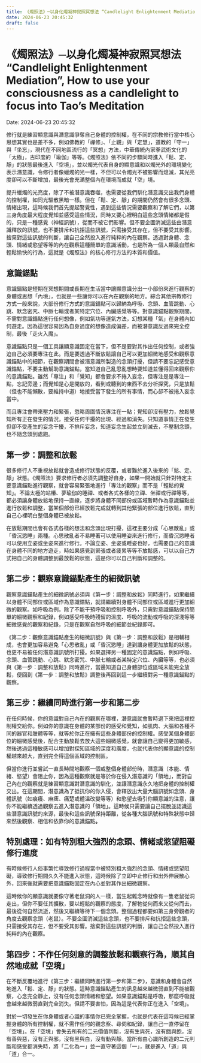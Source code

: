 ```yaml
---
title: 《燭照法》─以身化燭凝神寂照冥想法 “Candlelight Enlightenment Mediation”, How to use your consciousness as a candlelight to focus into Tao’s Meditation 
date: 2024-06-23 20:45:32 
draft: false
---
```

# 《燭照法》─以身化燭凝神寂照冥想法 “Candlelight Enlightenment Mediation”, How to use your consciousness as a candlelight to focus into Tao’s Meditation
Date: 2024-06-23 20:45:32

<!-- wp:paragraph -->
<p></p>
<!-- /wp:paragraph -->

<!-- wp:paragraph -->
<p>修行就是練習顯意識與潛意識爭奪自己身體的控制權，在不同的宗教修行當中核心思想其實也是差不多，例如佛教的「禪修」、「止觀」與「定慧」，道教的「守一」與「坐忘」，現代在不同地區流行的「冥想」方法，中華傳統內家拳武術文化的「太極」，古印度的「瑜伽」等等。《燭照法》依不同的步驟同時進入「鬆、定、靜」的狀態最後進入「空境」，並以燭光代表自身的顯意識和以燭光外的環境變化表示潛意識，令修行者像蠟燭的光一樣，不但可以令燭光不被影響而熄滅，其光亮度卻可以不斷增加，最後光會充滿整個內在環境而成就「空」境。</p>
<!-- /wp:paragraph -->

<!-- wp:paragraph -->
<p>提升蠟燭的光亮度，除了不被潛意識吞噬，也需要從我們馴化潛意識交出我們身體的控制權，如同光驅散黑暗一樣。但在「鬆、定、靜」的期間仍然會有很多念頭、情緒出現，這時候我們首先提起警覺性，遇到這些情況需要觀察和了解它們，以第三身角度最大程度覺知並感受這些情況，同時又要心裡明白這些念頭情緒都是假的，只是一種感覺（神經訊號），從而不被它們影響。但不要企圖消滅這些由潛意識釋放的訊號，也不要排斥和抗拒這些訊號，只需接受其存在，但不要受其影響。捨棄對這些訊號的判斷，讓自己全然投入進行純粹的內在觀察。透過對身體、念頭、情緒或慾望等等的內在觀察這種簡單的意識活動，也是所為一個人類最自然和輕鬆愉快的行為，這就是《燭照法》的核心修行方法的本質和價值。</p>
<!-- /wp:paragraph -->

<!-- wp:heading -->
<h2 class="wp-block-heading">意識錨點</h2>
<!-- /wp:heading -->

<!-- wp:paragraph -->
<p>意識錨點是短期在冥想期間或長期在生活當中讓顯意識分出一小部份來進行觀察的身體或思想「內境」，也就是一些讓你可以在內在觀察的地方。綜合其他宗教修行方式一般來說，大部份修行方式的意識錨點可以歸納為呼吸、念頭、血管跳動、心跳、默念密咒、中脈七輪或者某特定穴位、內臟感覺等等。對意識錨點觀察期間，不需對意識錨點進行任何想像，例如氣功等運氣方法，幻想某種「氣」在身體內如何遊走。因為這很容易因為自身過度的想像造成偏差，而被潛意識反過來完全控制，最後「走火入魔」。</p>
<!-- /wp:paragraph -->

<!-- wp:paragraph -->
<p>意識錨點只是一個工具讓顯意識固定在當下，但不是要對其作出任何控制，或者強迫自己必須要專注在此。而是要透過不斷放鬆讓自己可以更加細微地感受和觀察意識錨點中的細節，在觀察期間會被潛意識所製造的念頭打擾，但請不要忘記感受意識錨點，不要主動幫助意識錨點，當知道自己亂思亂想時要知道並懂得回來觀察你的意識錨點。雖然「專注」和「覺知」都會要求不捲入妄念，但專注是是專注一點，忘記旁邊；而覺知是心是開放的，看到或聽到的東西不去分析探究，只是放鬆（但也不能懶散，要維持中道）地接受當下發生的所有事情，而心卻不被捲入妄念當中。</p>
<!-- /wp:paragraph -->

<!-- wp:paragraph -->
<p>而且專注會帶來壓力和緊張，忽略周圍情況專注在一點；覺知卻沒有壓力，放鬆覺知所有正在發生的情況，接受任何干擾的出現、經過和消失。只知道事情正在發生但卻不受產生的妄念干擾，不排斥妄念，知道妄念生起並立刻滅去，不壓制念頭，也不隨念頭到處跑。</p>
<!-- /wp:paragraph -->

<!-- wp:heading -->
<h2 class="wp-block-heading">第一步：調整和放鬆</h2>
<!-- /wp:heading -->

<!-- wp:paragraph -->
<p>很多修行人不重視放鬆就會造成修行狀態的反覆，或者難於進入後來的「鬆、定、靜」狀態。《燭照法》要求修行者必須先調整好自身，如果一開始就只針對特定主要意識錨點進行觀察，就會容易緊張地進行「專注的觀察」而不是「輕鬆的覺知」。不論太極的站椿、夢瑜伽的睡禪、或者各式各樣的立禪、坐禪或行禪等等，都必須讓身體放鬆地保持一直線，逐步將身體不同部份或區域暫時作為意識錨點並進行放鬆和調整，當某個部份已經放鬆完成就轉到其他緊張的部位進行放鬆，直到自己心裡明白整個身體已被放鬆。</p>
<!-- /wp:paragraph -->

<!-- wp:paragraph -->
<p>在放鬆期間也會有各式各樣的想法和念頭出現打擾，這裡主要分成「心思散亂」或「昏沉慾睡」兩種。心思散亂者不易睡著可以使用睡姿來進行修行，而昏沉慾睡者可以使用立姿或坐姿來進行修行。不論立姿、坐姿或睡姿也好，也需要自己的意識在身體不同的地方遊走，時如果感覺到緊張或者疲累等等不放鬆感，可以以自己方式把自己的身體調整到最放鬆的狀態，這是你可以自己判斷和調整的。</p>
<!-- /wp:paragraph -->

<!-- wp:heading -->
<h2 class="wp-block-heading">第二步：觀察意識錨點產生的細微訊號</h2>
<!-- /wp:heading -->

<!-- wp:paragraph -->
<p>觀察意識錨點產生的細微訊號必須與《第一步：調整和放鬆》同時進行，如果繼續以身體不同部位或區域作為意識錨點，就請繼續對身體不同部位或區域進行更加細微的觀察。如呼吸為例，除了不能干預呼吸和控制呼吸外，只需對意識錨點保持簡單的細微觀察和紀錄，例如感受呼吸時殘留的溫度、呼吸的流動或呼吸的深淺等等細微感覺的觀察和紀錄，只是在觀察自然呼吸的細節並紀錄即可。</p>
<!-- /wp:paragraph -->

<!-- wp:paragraph -->
<p>《第二步：觀察意識錨點產生的細微訊號》與《第一步：調整和放鬆》是相輔相成，也會更加容易避免「心思散亂」或「昏沉慾睡」達到讓身體更加放鬆的狀態，也更不易被任何潛意識訊號所打擾。如果選擇另一種固定的意識錨點，例如呼吸、念頭、血管跳動、心跳、默念密咒、中脈七輪或者某特定穴位、內臟等等，也必須與《第一步：調整和放鬆》同時進行，當邊知道自己身體部位或區域未能完全放鬆，便回到《第一步：調整和放鬆》調整後再回到這一步繼續對另一種意識錨點的觀察。</p>
<!-- /wp:paragraph -->

<!-- wp:heading -->
<h2 class="wp-block-heading">第三步：繼續同時進行第一步和第二步</h2>
<!-- /wp:heading -->

<!-- wp:paragraph -->
<p>在任何時候，你的意識對自己內在的觀察在哪裡，潛意識就會暫時退下來把這裡控制權交給你。例如你的意識在身體的某部份的感受和覺知，如肌肉、大腦和各種不同的器官和肢體等等，就等於你正在擁有這些身體部份的控制權。感受某個身體部位的細微感覺後，配合主動放鬆去放大這些細微感覺，就會讓自己變得更加敏感，然後透過這種敏感可以增加對探知區域的深度和廣度，也就代表你的顯意識的控制權越來越大，直到完全得這個區域的控制區。</p>
<!-- /wp:paragraph -->

<!-- wp:paragraph -->
<p>但當你進行並嘗試一直長時間地觀察一個或整個身體部份時，潛意識（本能、情緒、慾望）會阻止你，因為這種觀察就是等於你在侵入潛意識的「領地」，而對自己內在的觀察就是練習顯意識對潛意識的馴化，並讓潛意識永久地把身體的控制權交出。在這期間，潛意識為了抵抗你的你入侵，會釋放出大量大腦訊號如念頭、身體訊號（如痕癢、麻痺、痛楚或體溫改變等等）和慾望去吸引你顯意識的注意，讓你不能繼續透過觀察去進入潛意識的「領地」。這時候只需要讓自己擺脫並認識這些潛意識訊號的來源，最後和這些訊號保持距離，從各種大腦訊號和特殊狀態中歸來然後觀察、相信和依靠你的意識錨點<strong>。</strong></p>
<!-- /wp:paragraph -->

<!-- wp:heading -->
<h2 class="wp-block-heading">特別處理：如有特別粗大強烈的念頭、情緒或慾望阻礙修行進度</h2>
<!-- /wp:heading -->

<!-- wp:paragraph -->
<p>有時候修行人俗事繁忙導致修行過程當中被特別粗大強烈的念頭、情緒或慾望阻礙，導致修行期間久久不能進入狀態，這時候除了立即中止修行和出外伸展散心外，回來後就需要把意識錨點固定在內心並對其作出細微觀察。</p>
<!-- /wp:paragraph -->

<!-- wp:paragraph -->
<p>這時候你的顯意識就要像守著老鼠洞的人一樣，當生起雜念時就像有一隻老鼠從洞走出，但你不要任其擴散，要以輕鬆的觀察的態度，了解牠從何而來又從何而去，最後從何自然流逝，然後又繼續等待下一個念頭。整個過程都要如第三身旁觀者的角度去觀察念頭（老鼠）。不要企圖消滅這些念頭，也不要排斥和抗拒這些念頭，只需接受其存在，但不要受其影響。捨棄對這些訊號的判斷，讓自己全然投入進行純粹的內在觀察。</p>
<!-- /wp:paragraph -->

<!-- wp:heading -->
<h2 class="wp-block-heading">第四步：不作任何刻意的調整放鬆和觀察行為，順其自然地成就「空境」</h2>
<!-- /wp:heading -->

<!-- wp:paragraph -->
<p>在不斷反覆地進行《第三步：繼續同時進行第一步和第二步》，意識和身體會自然地進入「鬆、定、靜」的狀態。這時意識錨點產生的訊息越來越微弱直到不能被觀察，心念完全靜止，沒有任何念頭情緒和慾望。如果意識錨點是呼吸，那麼呼吸就會越來越微弱直到完全消失。但請不要害怕，因為這是代表你正在進入「空境」。</p>
<!-- /wp:paragraph -->

<!-- wp:paragraph -->
<p>對於一切發生在你身體或者心識的事情你已完全掌握，也就是代表在這時候已經掌握身體的所有控制權，就不需作任何的觀念察、尋伺和紀錄，讓自己一直停留在「空境」。在「空境」會失去所有的二元價值判斷，沒有生與死，沒有餓與飽，沒有善與惡，沒有正與邪，沒有黑與白，沒有動與靜。當所有由心識所創造的二元判斷和感受都消失時，將「二化為一」並一直守著這個「一」，就是進入「道」與「道」合一。</p>
<!-- /wp:paragraph -->
